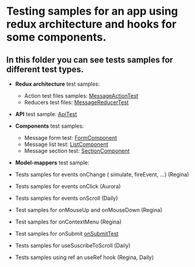 # Testing samples for an app using redux architecture and hooks for some components.

## In this folder you can see tests samples for different test types.

- **Redux architecture** test samples:

  - Action test files samples: [MessageActionTest](./src/redux/actions/MessagesActions.test.tsx)
  - Reducers test files: [MessageReducerTest](./src/redux/reducers/Mesages.Reducer.test.tsx)

- **API** test sample: [ApiTest](./src/api/myApi.test.tsx)

- **Components** test samples:
   - Message form test: [FormComponent](./src/components/MessageForm/MessageForm.test.tsx)
   - Message list test: [ListComponent](./src/components/MessageList/MessageList.test.tsx)
   - Message section test: [SectionComponent](./src/components/MessagesSection/MessagesSection.test.tsx)
   
- **Model-mappers** test sample:

- Tests samples for events onChange ( simulate, fireEvent, ...) (Regina)
- Tests samples for events onClick (Aurora)
- Tests samples for events onScroll (Daily)
- Test samples for onMouseUp and onMouseDown (Regina)
- Test samples for onContextMenu (Regina)
- Test samples for onSubmit [onSubmitTest](./src/components/NameForm/NameForm.test.tsx)

- Tests samples for useSuscribeToScroll (Daily)
- Tests samples using ref an useRef hook (Regina, Daily)



